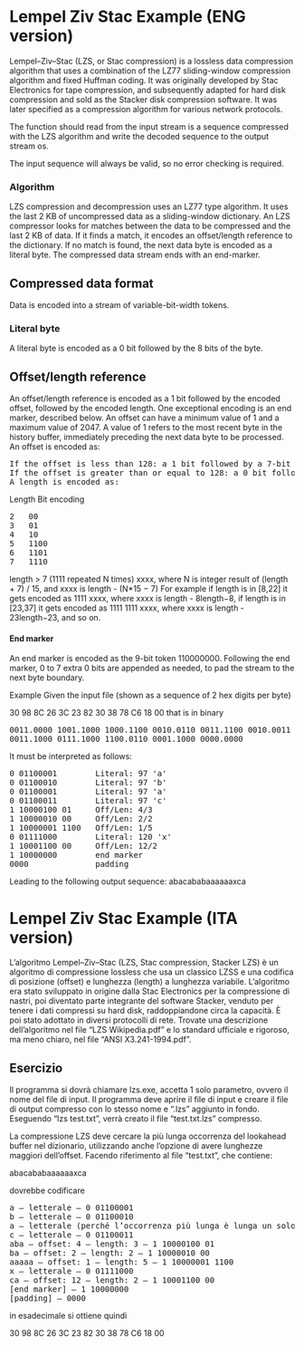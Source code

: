 # Lempel Ziv Stac Example (ENG version)

Lempel–Ziv–Stac (LZS, or Stac compression) is a lossless data compression algorithm that uses a combination of the LZ77 sliding-window compression algorithm and fixed Huffman coding. It was originally developed by Stac Electronics for tape compression, and subsequently adapted for hard disk compression and sold as the Stacker disk compression software. It was later specified as a compression algorithm for various network protocols.

The function should read from the input stream is a sequence compressed with the LZS algorithm and write the decoded sequence to the output stream os.

The input sequence will always be valid, so no error checking is required.

### Algorithm
LZS compression and decompression uses an LZ77 type algorithm. It uses the last 2 KB of uncompressed data as a sliding-window dictionary.
An LZS compressor looks for matches between the data to be compressed and the last 2 KB of data. If it finds a match, it encodes an offset/length reference to the dictionary. If no match is found, the next data byte is encoded as a literal byte. The compressed data stream ends with an end-marker.

## Compressed data format
Data is encoded into a stream of variable-bit-width tokens.

### Literal byte
A literal byte is encoded as a 0 bit followed by the 8 bits of the byte.

## Offset/length reference
An offset/length reference is encoded as a 1 bit followed by the encoded offset, followed by the encoded length. One exceptional encoding is an end marker, described below.
An offset can have a minimum value of 1 and a maximum value of 2047. A value of 1 refers to the most recent byte in the history buffer, immediately preceding the next data byte to be processed. An offset is encoded as:
<pre>
If the offset is less than 128: a 1 bit followed by a 7-bit offset value.
If the offset is greater than or equal to 128: a 0 bit followed by an 11-bit offset value.
A length is encoded as:
</pre>
Length	Bit encoding
<pre>
2	00
3	01
4	10
5	1100
6	1101
7	1110
</pre>
length > 7	(1111 repeated N times) xxxx, where N is integer result of (length + 7) / 15, and xxxx is length - (N*15 − 7)
For example if length is in [8,22] it gets encoded as 1111 xxxx, where xxxx is length - 8length−8, if length is in [23,37] it gets encoded as 1111 1111 xxxx, where xxxx is length - 23length−23, and so on.

#### End marker
An end marker is encoded as the 9-bit token 110000000. Following the end marker, 0 to 7 extra 0 bits are appended as needed, to pad the stream to the next byte boundary.

Example
Given the input file (shown as a sequence of 2 hex digits per byte)

30 98 8C 26 3C 23 82 30 38 78 C6 18 00
that is in binary
<pre>
0011.0000 1001.1000 1000.1100 0010.0110 0011.1100 0010.0011 1000.0010 0011.0000
0011.1000 0111.1000 1100.0110 0001.1000 0000.0000
</pre>
It must be interpreted as follows:
<pre>
0 01100001        Literal: 97 'a'
0 01100010        Literal: 97 'b'
0 01100001        Literal: 97 'a'
0 01100011        Literal: 97 'c'
1 10000100 01     Off/Len: 4/3
1 10000010 00     Off/Len: 2/2
1 10000001 1100   Off/Len: 1/5
0 01111000        Literal: 120 'x'
1 10001100 00     Off/Len: 12/2
1 10000000        end marker
0000              padding
</pre>
Leading to the following output sequence:
abacababaaaaaaxca

# Lempel Ziv Stac Example (ITA version)

L’algoritmo Lempel–Ziv–Stac (LZS, Stac compression, Stacker LZS) è un algoritmo di compressione
lossless che usa un classico LZSS e una codifica di posizione (offset) e lunghezza (length) a lunghezza
variabile. L’algoritmo era stato sviluppato in origine dalla Stac Electronics per la compressione di nastri,
poi diventato parte integrante del software Stacker, venduto per tenere i dati compressi su hard disk,
raddoppiandone circa la capacità. È poi stato adottato in diversi protocolli di rete.
Trovate una descrizione dell’algoritmo nel file “LZS Wikipedia.pdf” e lo standard ufficiale e rigoroso, ma
meno chiaro, nel file “ANSI X3.241-1994.pdf”.

## Esercizio

Il programma si dovrà chiamare lzs.exe, accetta 1 solo parametro, ovvero il nome del file di input. Il
programma deve aprire il file di input e creare il file di output compresso con lo stesso nome e “.lzs”
aggiunto in fondo. Eseguendo “lzs test.txt”, verrà creato il file “test.txt.lzs” compresso.

La compressione LZS deve cercare la più lunga occorrenza del lookahead buffer nel dizionario, utilizzando
anche l’opzione di avere lunghezze maggiori dell’offset. Facendo riferimento al file “test.txt”, che
contiene:

abacababaaaaaaxca

dovrebbe codificare
<pre>
a – letterale – 0 01100001
b – letterale – 0 01100010
a – letterale (perché l’occorrenza più lunga è lunga un solo byte) – 0 01100001
c – letterale – 0 01100011
aba – offset: 4 – length: 3 – 1 10000100 01
ba – offset: 2 – length: 2 – 1 10000010 00
aaaaa – offset: 1 – length: 5 – 1 10000001 1100
x – letterale – 0 01111000
ca – offset: 12 – length: 2 – 1 10001100 00
[end marker] – 1 10000000
[padding] – 0000
</pre>

in esadecimale si ottiene quindi

30 98 8C 26 3C 23 82 30 38 78 C6 18 00
